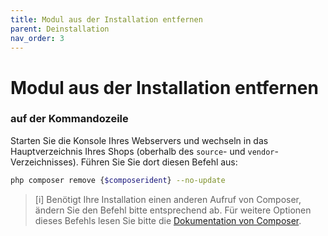 ```yaml
---
title: Modul aus der Installation entfernen
parent: Deinstallation
nav_order: 3
---
```


# Modul aus der Installation entfernen

### **auf der Kommandozeile**

Starten Sie die Konsole Ihres Webservers und wechseln in das Hauptverzeichnis Ihres Shops (oberhalb des `source`- und `vendor`-Verzeichnisses). Führen Sie Sie dort diesen Befehl aus:

```Bash
php composer remove {$composerident} --no-update
``` 

> [i] Benötigt Ihre Installation einen anderen Aufruf von Composer, ändern Sie den Befehl bitte entsprechend ab. Für weitere Optionen dieses Befehls lesen Sie bitte die [Dokumentation von Composer](https://getcomposer.org/doc/03-cli.md#remove).